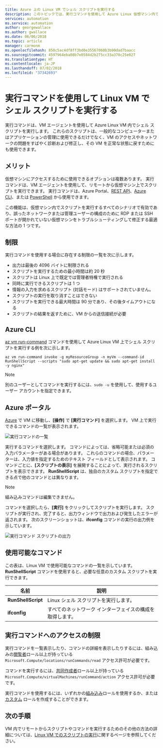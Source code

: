 ```yaml
---
title: Azure 上の Linux VM でシェル スクリプトを実行する
description: このトピックでは、実行コマンドを使用して Azure Linux 仮想マシン内でスクリプトを実行する方法について説明します。
services: automation
ms.service: automation
author: georgewallace
ms.author: gwallace
ms.date: 06/06/2018
ms.topic: article
manager: carmonm
ms.openlocfilehash: 850c5ac4df8ff3bd0e35567060b3b90dad7baacc
ms.sourcegitcommit: 4597964eba08b7e0584d2b275cc33a370c25e027
ms.translationtype: HT
ms.contentlocale: ja-JP
ms.lasthandoff: 07/02/2018
ms.locfileid: "37342693"
---
```

# <a name="run-shell-scripts-in-your-linux-vm-with-run-command"></a>実行コマンドを使用して Linux VM でシェル スクリプトを実行する

実行コマンドは、VM エージェントを使用して Azure Linux VM 内でシェル スクリプトを実行します。 これらのスクリプトは、一般的なコンピューターまたはアプリケーションの管理に使用できるだけでなく、VM のアクセスやネットワークの問題をすばやく診断および修正し、その VM を正常な状態に戻すためにも使用できます。

## <a name="benefits"></a>メリット

仮想マシンにアクセスするために使用できるオプションは複数あります。 実行コマンドは、VM エージェントを使用して、リモートから仮想マシン上でスクリプトを実行できます。 実行コマンドは、Azure Portal、[REST API](/rest/api/compute/virtual%20machines%20run%20commands/runcommand)、[Azure CLI](/cli/azure/vm/run-command?view=azure-cli-latest#az-vm-run-command-invoke)、または [PowerShell](/powershell/module/azurerm.compute/invoke-azurermvmruncommand) から使用できます。

この機能は、仮想マシン内でスクリプトを実行するすべてのシナリオで有効であり、誤ったネットワークまたは管理ユーザーの構成のために RDP または SSH ポートが開かれていない仮想マシンをトラブルシューティングして修正する最適な方法の 1 つです。

## <a name="restrictions"></a>制限

実行コマンドを使用する場合に存在する制限の一覧を次に示します。

* 出力は最後の 4096 バイトに制限される
* スクリプトを実行するための最小時間は約 20 秒
* スクリプトは Linux 上で既定では管理者特権で実行される
* 同時に実行できるスクリプトは 1 つ
* 情報の入力を求めるスクリプト (対話モード) はサポートされていません。
* スクリプトの実行を取り消すことはできない
* スクリプトを実行できる最大時間は 90 分であり、その後タイムアウトになる
* スクリプトの結果を返すために、VM からの送信接続が必要

## <a name="azure-cli"></a>Azure CLI

[az vm run-command](/cli/azure/vm/run-command?view=azure-cli-latest#az-vm-run-command-invoke) コマンドを使用して Azure Linux VM 上でシェル スクリプトを実行する例を次に示します。

```azurecli-interactive
az vm run-command invoke -g myResourceGroup -n myVm --command-id RunShellScript --scripts "sudo apt-get update && sudo apt-get install -y nginx"
```

> [!NOTE]
> 別のユーザーとしてコマンドを実行するには、`sudo -u` を使用して、使用するユーザー アカウントを指定できます。

## <a name="azure-portal"></a>Azure ポータル

[Azure](https://portal.azure.com) で VM に移動し、**[操作]** で **[実行コマンド]** を選択します。 VM 上で実行できるコマンドの一覧が表示されます。

![実行コマンドの一覧](./media/run-command/run-command-list.png)

実行するコマンドを選択します。 コマンドによっては、省略可能または必須の入力パラメーターがある場合があります。 これらのコマンドの場合、パラメーターは、入力値を指定するためのテキスト フィールドとして表示されます。 コマンドごとに、**[スクリプトの表示]** を展開することによって、実行されるスクリプトを表示できます。 **RunShellScript** は、独自のカスタム スクリプトを指定できる点で他のコマンドとは異なります。 

> [!NOTE]
> 組み込みコマンドは編集できません。

コマンドを選択したら、**[実行]** をクリックしてスクリプトを実行します。 スクリプトが実行され、完了すると、出力ウィンドウで出力および発生したエラーが返されます。 次のスクリーンショットは、**ifconfig** コマンドの実行の出力例を示しています。

![実行コマンド スクリプトの出力](./media/run-command/run-command-script-output.png)

## <a name="available-commands"></a>使用可能なコマンド

この表は、Linux VM で使用可能なコマンドの一覧を示しています。 **RunShellScript** コマンドを使用すると、必要な任意のカスタム スクリプトを実行できます。

|**名前**|**説明**|
|---|---|
|**RunShellScript**|Linux シェル スクリプトを実行します。|
|**ifconfig**| すべてのネットワーク インターフェイスの構成を取得します。|

## <a name="limiting-access-to-run-command"></a>実行コマンドへのアクセスの制限

実行コマンドを一覧表示したり、コマンドの詳細を表示したりするには、組み込みの[閲覧者](../../role-based-access-control/built-in-roles.md#reader)ロール以上が持っている `Microsoft.Compute/locations/runCommands/read` アクセス許可が必要です。

コマンドを実行するには、[共同作成者](../../role-based-access-control/built-in-roles.md#virtual-machine-contributor)ロール以上が持っている `Microsoft.Compute/virtualMachines/runCommand/action` アクセス許可が必要です。

実行コマンドを使用するには、いずれかの[組み込み](../../role-based-access-control/built-in-roles.md)ロールを使用するか、または[カスタム](../../role-based-access-control/custom-roles.md) ロールを作成することができます。

## <a name="next-steps"></a>次の手順

VM 内でリモートからスクリプトやコマンドを実行するためのその他の方法の詳細については、[Linux VM でのスクリプトの実行](run-scripts-in-vm.md)に関するページを参照してください。
